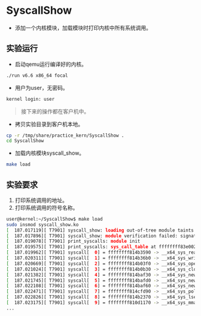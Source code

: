 # SyscallShow

* 添加一个内核模块，加载模块时打印内核中所有系统调用。

## 实验运行

* 启动qemu运行编译好的内核。

```bash
./run v6.6 x86_64 focal
```

* 用户为user，无密码。

```bash
kernel login: user
```

> 接下来的操作都在客户机中。

* 拷贝实验目录到客户机本地。

```bash
cp -r /tmp/share/practice_kern/SyscallShow .
cd SyscallShow
```

* 加载内核模块syscall_show。

```bash
make load
```

## 实验要求

1. 打印系统调用的地址。
2. 打印系统调用的符号名称。

``` bash
user@kernel:~/SyscallShow$ make load
sudo insmod syscall_show.ko
[  187.017119][ T7901] syscall_show: loading out-of-tree module taints kernel.
[  187.017896][ T7901] syscall_show: module verification failed: signature and/or required key missing - tainl
[  187.019078][ T7901] print_syscalls: module init
[  187.019575][ T7901] print_syscalls: sys_call_table at ffffffff83e00240
[  187.019962][ T7901] syscall[  0] = ffffffff814b3590 -> __x64_sys_read+0x0/0x20
[  187.020311][ T7901] syscall[  1] = ffffffff814b36b0 -> __x64_sys_write+0x0/0x20
[  187.020669][ T7901] syscall[  2] = ffffffff814b03f0 -> __x64_sys_open+0x0/0x90
[  187.021024][ T7901] syscall[  3] = ffffffff814b0b30 -> __x64_sys_close+0x0/0x80
[  187.021382][ T7901] syscall[  4] = ffffffff814baf30 -> __x64_sys_newstat+0x0/0x20
[  187.021745][ T7901] syscall[  5] = ffffffff814bafd0 -> __x64_sys_newfstat+0x0/0x10
[  187.022108][ T7901] syscall[  6] = ffffffff814baf60 -> __x64_sys_newlstat+0x0/0x20
[  187.022471][ T7901] syscall[  7] = ffffffff814cfd90 -> __x64_sys_poll+0x0/0x130
[  187.022826][ T7901] syscall[  8] = ffffffff814b2370 -> __x64_sys_lseek+0x0/0x20
[  187.023175][ T7901] syscall[  9] = ffffffff810d1170 -> __x64_sys_mmap+0x0/0x40
...
```